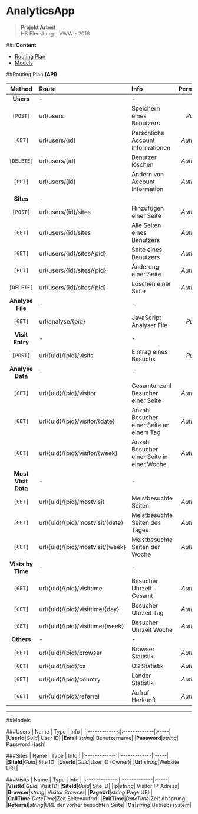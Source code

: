 # AnalyticsApp
> __Projekt Arbeit__   
> HS Flensburg - VWW - 2016

###__Content__
- [Routing Plan](#routing-plan-api)
- [Models](#models)

##Routing Plan __(API)__

| Method        | Route           | Info  |Permission|
|:-------------:|:-------------|:-----|:-------:|
|__Users__|-|-|-|
|`[POST]`| url/users |Speichern eines Benutzers |_Public_|
|`[GET]`| url/users/{id}|Persönliche Account Informationen|_Authorize_|
|`[DELETE]`|url/users/{id}|Benutzer löschen|_Authorize_|
|`[PUT]`|url/users/{id}|Ändern von Account Information|_Authorize_|
|__Sites__|-|-|-|
|`[POST]`|url/users/{id}/sites|Hinzufügen einer Seite|_Authorize_|
|`[GET]`|url/users/{id}/sites|Alle Seiten eines Benutzers|_Authorize_|
|`[GET]`|url/users/{id}/sites/{pid}|Seite eines Benutzers|_Authorize_|
|`[PUT]`|url/users/{id}/sites/{pid}|Änderung einer Seite|_Authorize_|
|`[DELETE]`|url/users/{id}/sites/{pid}|Löschen einer Seite|_Authorize_|
|__Analyse File__|-|-|-|
|`[GET]`|url/analyse/{pid}|JavaScript Analyser File|_Public_|
|__Visit Entry__|-|-|-|
|`[POST]`|url/{uid}/{pid}/visits|Eintrag eines Besuchs|_Public_|
|__Analyse Data__|-|-|-|
|`[GET]`|url/{uid}/{pid}/visitor|Gesamtanzahl Besucher einer Seite|_Authorize_|
|`[GET]`|url/{uid}/{pid}/visitor/{date}|Anzahl Besucher einer Seite an einem Tag|_Authorize_|
|`[GET]`|url/{uid}/{pid}/visitor/{week}|Anzahl Besucher einer Seite in einer Woche|_Authorize_|
|__Most Visit Data__|-|-|-|
|`[GET]`|url/{uid}/{pid}/mostvisit|Meistbesuchte Seiten|_Authorize_|
|`[GET]`|url/{uid}/{pid}/mostvisit/{date}|Meistbesuchte Seiten des Tages|_Authorize_|
|`[GET]`|url/{uid}/{pid}/mostvisit/{week}|Meistbesuchte Seiten der Woche|_Authorize_|
|__Vists by Time__|-|-|-|
|`[GET]`|url/{uid}/{pid}/visittime|Besucher Uhrzeit Gesamt|_Authorize_|
|`[GET]`|url/{uid}/{pid}/visittime/{day}|Besucher Uhrzeit Tag|_Authorize_|
|`[GET]`|url/{uid}/{pid}/visittime/{week}|Besucher Uhrzeit Woche|_Authorize_|
|__Others__|-|-|-|
|`[GET]`|url/{uid}/{pid}/browser|Browser Statistik|_Authorize_|
|`[GET]`|url/{uid}/{pid}/os|OS Statistik|_Authorize_|
|`[GET]`|url/{uid}/{pid}/country|Länder Statistik|_Authorize_|
|`[GET]`|url/{uid}/{pid}/referral|Aufruf Herkunft|_Authorize_|
____
##Models

###Users
| Name        | Type           | Info  |
|:-------------:|:-------------|:-----|
|__UserId__|_Guid_| User ID|
|__Email__|_string_| Benutzername|
|__Password__|_string_| Password Hash|

###Sites
| Name        | Type           | Info  |
|:-------------:|:-------------|:-----|
|__SiteId__|_Guid_| Site ID|
|__UserId__|_Guid_|User ID (Owner)|
|__Url__|_string_|Website URL|

###Visits
| Name        | Type           | Info  |
|:-------------:|:-------------|:-----|
|__VisitId__|_Guid_| Visit ID|
|__SiteId__|_Guid_| Site ID|
|__Ip__|_string_| Visitor IP-Adress|
|__Browser__|_string_| Visitor Browser|
|__PageUrl__|_string_|Page URL|
|__CallTime__|_DateTime_|Zeit Seitenaufruf|
|__ExitTime__|_DateTime_|Zeit Absprung|
|__Referral__|_string_|URL der vorher besuchten Seite|
|__Os__|_string_|Betriebssystem|
